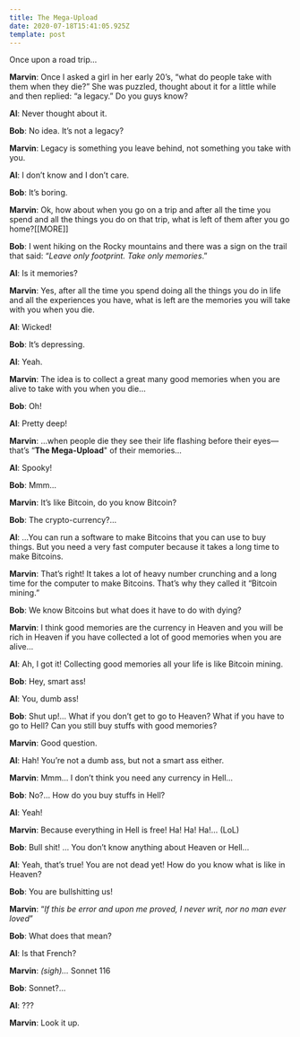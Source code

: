 ```yaml
---
title: The Mega-Upload
date: 2020-07-18T15:41:05.925Z
template: post
---
```



Once upon a road trip...



**Marvin**: Once I asked a girl in her early 20’s, “what do people take with them when they die?” She was puzzled, thought about it for a little while and then replied: “a legacy.” Do you guys know?

**Al**: Never thought about it.

**Bob**: No idea. It’s not a legacy?

**Marvin**: Legacy is something you leave behind, not something you take with you.

**Al**: I don’t know and I don’t care.

**Bob**: It’s boring.

**Marvin**: Ok, how about when you go on a trip and after all the time you spend and all the things you do on that trip, what is left of them after you go home?\[[MORE]]

**Bob**: I went hiking on the Rocky mountains and there was a sign on the trail that said: “*Leave only footprint. Take only memories*.”

**Al**: Is it memories?

**Marvin**: Yes, after all the time you spend doing all the things you do in life and all the experiences you have, what is left are the memories you will take with you when you die.

**Al**: Wicked!

**Bob**: It’s depressing.

**Al**: Yeah.

**Marvin**: The idea is to collect a great many good memories when you are alive to take with you when you die…

**Bob**: Oh!

**Al**: Pretty deep!

**Marvin**: …when people die they see their life flashing before their eyes—that’s “**The Mega-Upload**" of their memories…

**Al**: Spooky!

**Bob**: Mmm…

**Marvin**: It’s like Bitcoin, do you know Bitcoin?

**Bob**: The crypto-currency?…

**Al**: …You can run a software to make Bitcoins that you can use to buy things. But you need a very fast computer because it takes a long time to make Bitcoins.

**Marvin**: That’s right! It takes a lot of heavy number crunching and a long time for the computer to make Bitcoins. That’s why they called it “Bitcoin mining.”

**Bob**: We know Bitcoins but what does it have to do with dying?

**Marvin**: I think good memories are the currency in Heaven and you will be rich in Heaven if you have collected a lot of good memories when you are alive…

**Al**: Ah, I got it! Collecting good memories all your life is like Bitcoin mining.

**Bob**: Hey, smart ass!

**Al**: You, dumb ass!

**Bob**: Shut up!… What if you don’t get to go to Heaven? What if you have to go to Hell? Can you still buy stuffs with good memories?

**Marvin**: Good question.

**Al**: Hah! You’re not a dumb ass, but not a smart ass either.

**Marvin**: Mmm… I don’t think you need any currency in Hell…

**Bob**: No?… How do you buy stuffs in Hell?

**Al**: Yeah!

**Marvin**: Because everything in Hell is free! Ha! Ha! Ha!… (LoL)

**Bob**: Bull shit! … You don’t know anything about Heaven or Hell…

**Al**: Yeah, that’s true! You are not dead yet! How do you know what is like in Heaven?

**Bob**: You are bullshitting us!

**Marvin**: “*If this be error and upon me proved, I never writ, nor no man ever loved*”

**Bob**: What does that mean?

**Al**: Is that French?

**Marvin**: *(sigh)…* Sonnet 116

**Bob**: Sonnet?…

**Al**: ???

**Marvin**: Look it up.